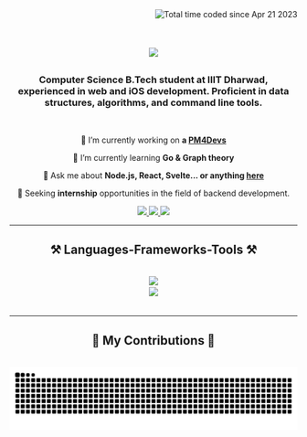 <div align="right"
<a href="https://wakatime.com/@cb252d24-6eda-4800-868b-d124c97f95bc"><img src="https://wakatime.com/badge/user/cb252d24-6eda-4800-868b-d124c97f95bc.svg" alt="Total time coded since Apr 21 2023" /></a>
</div>

<h1 align="center">
    <img src="https://readme-typing-svg.herokuapp.com/?font=Righteous&size=35&center=true&vCenter=true&width=500&height=70&duration=4000&lines=Hi+There!+👋;+I'm+Parikshith!;" />
</h1>

<h3 align="center">Computer Science B.Tech student at IIIT Dharwad, experienced in web and iOS development. Proficient in data structures, algorithms, and command line tools.</h3>

<br/>

<div align="center">
 
 🔭 I’m currently working on **a [PM4Devs](https://github.com/StrawHats-2024/pm4devs-backend)**
 
 🌱 I’m currently learning **Go & Graph theory**

 💬 Ask me about **Node.js, React, Svelte... or anything [here](https://github.com/parikshith078/parikshith078/issues)**

 👀 Seeking **internship** opportunities in the field of backend development.
 </div>
 
<div align="center"> 
  <a href="mailto:palegar.parikshith@gmail.com">
    <img src="https://img.shields.io/badge/Gmail-333333?style=for-the-badge&logo=gmail&logoColor=red" />
  </a>
  <a href="https://linkedin.com/in/parikshith-palegar" target="_blank">
    <img src="https://img.shields.io/badge/LinkedIn-0077B5?style=for-the-badge&logo=linkedin&logoColor=white" target="_blank" />
  </a>
  <a href="https://parikshith.craft.me" target="_blank">
     <img src="https://img.shields.io/badge/Portfolio-FF5722?style=for-the-badge&logo=todoist&logoColor=white" target="_blank" /> <!-- sqlite, safari, google-chrome are other good icon options -->
  </a>
</div>

 <hr/>
 
<h2 align="center">⚒️ Languages-Frameworks-Tools ⚒️</h2>
<br/>
<div align="center">
    <img src="https://skillicons.dev/icons?i=react,svelte,swift,go,neovim,nextjs,tailwind" /><br>
    <img src="https://skillicons.dev/icons?i=nodejs,python,typescript,javascript,html,css" /><br>
</div>

<br/>
<hr/>

<div align="center">
  <h2>🐍 My Contributions 🐍</h2>
  <br>
  <img alt="snake eating my contributions" src="https://raw.githubusercontent.com/parikshith078/parikshith078/output/github-contribution-grid-snake.svg" />
  
  <br/><br/><br/>
</div>

